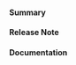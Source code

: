 <!--
Thanks for opening a pull request! Please do not just delete this text.  The three fields below are mandatory.

Please remember to:
- This PR requires an issue. If it is a new feature, the issue should proceed the PR and will have allowed sufficent time for discussions to take place. Pleases use
issue tags such as "Closes #XYZ" or "Resolves sigstore/repo-name#XYZ".
  [documentation](https://docs.github.com/en/github/managing-your-work-on-github/linking-a-pull-request-to-an-issue#linking-a-pull-request-to-an-issue-using-a-keyword)
- ensure your commits are signed-off, as sigstore uses the [DCO](https://en.wikipedia.org/wiki/Developer_Certificate_of_Origin) using `git commit -s`, or `git commit -s --amend` if you want to amend already existing commits

Thank you :)
-->

#### Summary
<!--
 Explain the **motivation** for making this change. What existing problem does the pull request solve? How can reviewers test this PR?
-->

#### Release Note
<!--
Add a release note for each of the following conditions:

* Config changes (additions, deletions, updates)
* API additions—new endpoint, new response fields, or newly accepted request parameters
* Database changes (any)
* Websocket additions or changes
* Anything noteworthy to an administrator running private sigstore instances (err on the side of over-communicating)
* New features and improvements, including behavioural changes, UI changes and CLI changes
* Bug fixes and fixes of previous known issues
* Deprecation warnings, breaking changes, or compatibility notes

If no release notes are required write NONE. Use past-tense.

-->

#### Documentation
<!--

Does this change require an update to documentation? How will users implement your new feature?

Please reference a PR within https://docs.sigstore.dev

-->